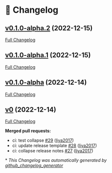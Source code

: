 # 📑 Changelog

## [v0.1.0-alpha.2](https://github.com/liya2017/axon/tree/v0.1.0-alpha.2) (2022-12-15)

[Full Changelog](https://github.com/liya2017/axon/compare/v0.1.0-alpha.1...v0.1.0-alpha.2)

## [v0.1.0-alpha.1](https://github.com/liya2017/axon/tree/v0.1.0-alpha.1) (2022-12-15)

[Full Changelog](https://github.com/liya2017/axon/compare/v0.1.0-alpha...v0.1.0-alpha.1)

## [v0.1.0-alpha](https://github.com/liya2017/axon/tree/v0.1.0-alpha) (2022-12-14)

[Full Changelog](https://github.com/liya2017/axon/compare/v0...v0.1.0-alpha)

## [v0](https://github.com/liya2017/axon/tree/v0) (2022-12-14)

[Full Changelog](https://github.com/liya2017/axon/compare/7977830ff51476e385d9b3b8bc3b1b1421d60854...v0)

**Merged pull requests:**

- ci: test collapse [\#29](https://github.com/liya2017/axon/pull/29) ([liya2017](https://github.com/liya2017))
- ci: update release template [\#28](https://github.com/liya2017/axon/pull/28) ([liya2017](https://github.com/liya2017))
- ci: collapse release notes [\#27](https://github.com/liya2017/axon/pull/27) ([liya2017](https://github.com/liya2017))



\* *This Changelog was automatically generated by [github_changelog_generator](https://github.com/github-changelog-generator/github-changelog-generator)*
